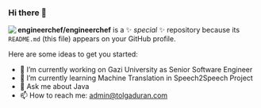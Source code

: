### Hi there 👋
<a href="https://github.com/engineerchef/engineerchef/blob/master/README.md">
  <img align="left" src="https://github-readme-stats.vercel.app/api?username=engineerchef&show_icons=true&count_private=true" />
</a>


**engineerchef/engineerchef** is a ✨ _special_ ✨ repository because its `README.md` (this file) appears on your GitHub profile.

Here are some ideas to get you started:

- 🔭 I’m currently working on Gazi University as Senior Software Engineer
- 🌱 I’m currently learning Machine Translation in Speech2Speech Project
- 💬 Ask me about Java
- 📫 How to reach me: admin@tolgaduran.com

<!--
- 😄 Pronouns: ...
- ⚡ Fun fact: ...
- 👯 I’m looking to collaborate on ...
- 🤔 I’m looking for help with ...
-->
